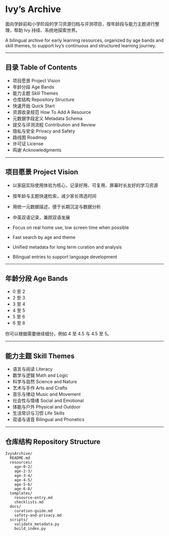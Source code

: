 # Ivy’s Archive

面向学龄前和小学阶段的学习资源归档与评测项目，按年龄段与能力主题进行整理，帮助 Ivy 持续、系统地探索世界。

A bilingual archive for early learning resources, organized by age bands and skill themes, to support Ivy’s continuous and structured learning journey.

---

## 目录 Table of Contents

* 项目愿景 Project Vision  
* 年龄分段 Age Bands  
* 能力主题 Skill Themes  
* 仓库结构 Repository Structure  
* 快速开始 Quick Start  
* 资源收录规范 How To Add A Resource  
* 元数据字段定义 Metadata Schema  
* 提交与评测流程 Contribution and Review  
* 隐私与安全 Privacy and Safety  
* 路线图 Roadmap  
* 许可证 License  
* 鸣谢 Acknowledgments

---

## 项目愿景 Project Vision

* 以家庭实际使用体验为核心，记录好用、可复用、屏幕时长友好的学习资源  
* 按年龄与主题快速检索，减少家长筛选时间  
* 用统一元数据描述，便于长期沉淀与数据分析  
* 中英双语记录，兼顾双语发展

* Focus on real home use, low screen time when possible  
* Fast search by age and theme  
* Unified metadata for long term curation and analysis  
* Bilingual entries to support language development

---

## 年龄分段 Age Bands

* 0 至 2  
* 2 至 3  
* 3 至 4  
* 4 至 5  
* 5 至 6  
* 6 至 8

你可以根据需要继续细分，例如 4 至 4.5 与 4.5 至 5。

---

## 能力主题 Skill Themes

* 语言与阅读 Literacy  
* 数学与逻辑 Math and Logic  
* 科学与自然 Science and Nature  
* 艺术与手作 Arts and Crafts  
* 音乐与律动 Music and Movement  
* 社会性与情绪 Social and Emotional  
* 体能与户外 Physical and Outdoor  
* 生活常识与习惯 Life Skills  
* 双语与语音 Bilingual and Phonetics

---

## 仓库结构 Repository Structure

```text
IvysArchive/
  README.md
  resources/
    age-0-2/
    age-2-3/
    age-3-4/
    age-4-5/
    age-5-6/
    age-6-8/
  templates/
    resource-entry.md
    checklists.md
  docs/
    curation-guide.md
    safety-and-privacy.md
  scripts/
    validate_metadata.py
    build_index.py
